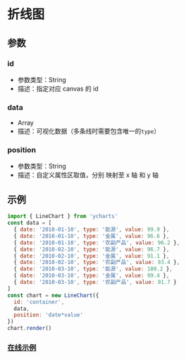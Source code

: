 # 折线图

## 参数

### id

- 参数类型：String
- 描述：指定对应 canvas 的 id

### data

- Array
- 描述：可视化数据（多条线时需要包含唯一的`type`）

### position

- 参数类型：String
- 描述：自定义属性区取值，分别 映射至 x 轴 和 y 轴

## 示例

```js
import { LineChart } from 'ycharts'
const data = [
  { date: '2010-01-10', type: '能源', value: 99.9 },
  { date: '2010-01-10', type: '金属', value: 96.6 },
  { date: '2010-01-10', type: '农副产品', value: 96.2 },
  { date: '2010-02-10', type: '能源', value: 96.7 },
  { date: '2010-02-10', type: '金属', value: 91.1 },
  { date: '2010-02-10', type: '农副产品', value: 93.4 },
  { date: '2010-03-10', type: '能源', value: 100.2 },
  { date: '2010-03-10', type: '金属', value: 99.4 },
  { date: '2010-03-10', type: '农副产品', value: 91.7 }
]
const chart = new LineChart({
  id: 'container',
  data,
  position: 'date*value'
})
chart.render()
```

### [在线示例](https://andy.city/ycharts/demos/LineChart.html)
